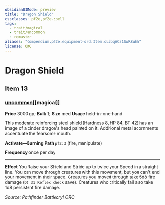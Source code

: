 ```yaml
---
obsidianUIMode: preview
title: "Dragon Shield"
cssclasses: pf2e,pf2e-spell
tags:
  - trait/magical
  - trait/uncommon
  - remaster
aliases: "Compendium.pf2e.equipment-srd.Item.oLibqACz1SwR8uhh"
license: ORC
---
```

# Dragon Shield
## Item 13
### [uncommon](uncommon "Uncommon Rarity Trait")[[magical]]


**Price** 3000 gp; 
**Bulk** 1; **Size** med
**Usage** held-in-one-hand

This moderate reinforcing steel shield (Hardness 8, HP 84, BT 42) has an image of a cinder dragon's head painted on it. Additional metal adornments accentuate the fearsome mouth.

**Activate—Burning Path** `pf2:3` (fire, manipulate)

**Frequency** once per day

* * *

**Effect** You Raise your Shield and Stride up to twice your Speed in a straight line. You can move through creatures with this movement, but you can't end your movement in their space. Creatures you moved through take 5d8 fire damage (`DC 31 Reflex check` save). Creatures who critically fail also take 1d8 persistent fire damage.

*Source: Pathfinder Battlecry!*
*ORC*